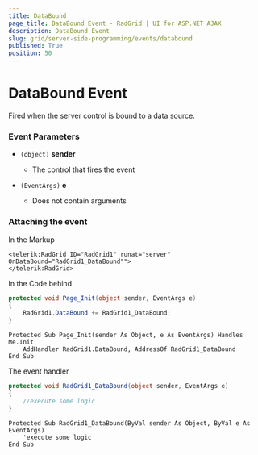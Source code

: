 ```yaml
---
title: DataBound
page_title: DataBound Event - RadGrid | UI for ASP.NET AJAX
description: DataBound Event
slug: grid/server-side-programming/events/databound
published: True
position: 50
---
```


# DataBound Event

Fired when the server control is bound to a data source.

### Event Parameters

* `(object)` **sender**

    * The control that fires the event

* `(EventArgs)` **e**

    * Does not contain arguments

### Attaching the event

In the Markup

````ASP.NET
<telerik:RadGrid ID="RadGrid1" runat="server" OnDataBound="RadGrid1_DataBound"">
</telerik:RadGrid>
````

In the Code behind

````C#
protected void Page_Init(object sender, EventArgs e)
{
    RadGrid1.DataBound += RadGrid1_DataBound;
}
````
````VB
Protected Sub Page_Init(sender As Object, e As EventArgs) Handles Me.Init
    AddHandler RadGrid1.DataBound, AddressOf RadGrid1_DataBound
End Sub
````

The event handler

````C#
protected void RadGrid1_DataBound(object sender, EventArgs e)
{
    //execute some logic
}
````
````VB
Protected Sub RadGrid1_DataBound(ByVal sender As Object, ByVal e As EventArgs)
    'execute some logic
End Sub
````

  
